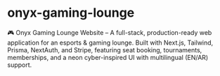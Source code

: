 # onyx-gaming-lounge
🎮 Onyx Gaming Lounge Website – A full-stack, production-ready web application for an esports &amp; gaming lounge.  Built with Next.js, Tailwind, Prisma, NextAuth, and Stripe, featuring seat booking, tournaments, memberships,  and a neon cyber-inspired UI with multilingual (EN/AR) support.
